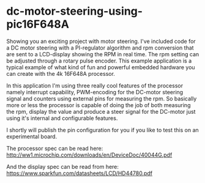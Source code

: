 # dc-motor-steering-using-pic16F648A
Showing you an exciting project with motor steering. I've included code for a DC motor steering with a PI-regulator algorithm and rpm conversion that are sent to a LCD-display showing the RPM in real time. The rpm setting can be adjusted through a rotary pulse encoder. This example application is a typical example of what kind of fun and powerful embedded hardware you can create with the 4k 16F648A processor.

In this application I'm using three really cool features of the processor namely interrupt capability, PWM-encoding for the DC-motor steering signal and counters using external pins for measuring the rpm. So basically more or less the processor is capable of doing the job of both measuring the rpm, display the value and produce a steer signal for the DC-motor just using it's internal and configurable features.

I shortly will publish the pin configuration for you if you like to test this on an experimental board.

The processor spec can be read here: http://ww1.microchip.com/downloads/en/DeviceDoc/40044G.pdf

And the display spec can be read from here: https://www.sparkfun.com/datasheets/LCD/HD44780.pdf




